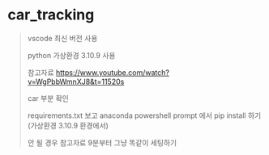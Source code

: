 # car_tracking

> vscode 최신 버전 사용
> 
> python 가상환경 3.10.9 사용
> 
> 참고자료
> https://www.youtube.com/watch?v=WgPbbWmnXJ8&t=11520s
> 
> car 부분 확인
>
> requirements.txt 보고 anaconda powershell prompt 에서 pip install 하기 (가상환경 3.10.9 환경에서)
>
> 안 될 경우 참고자료 9분부터 그냥 똑같이 세팅하기
